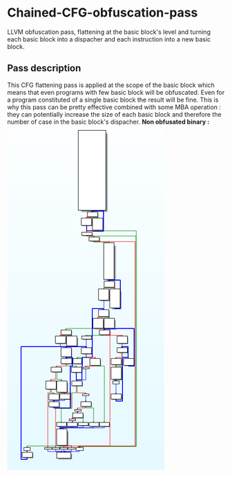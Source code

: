 # Chained-CFG-obfuscation-pass
LLVM obfuscation pass, flattening at the basic block's level and turning each basic block into a dispacher and each instruction into a new basic block.
## Pass description
This CFG flattening pass is applied at the scope of the basic block which means that even programs with few basic block will be obfuscated. Even for a program constituted of a single basic block the result will be fine. This is why this pass can be pretty effective combined with some MBA operation : they can potentially increase the size of each basic block and therefore the number of case in the basic block's dispacher.
**Non obfusated binary :**
![Non obfuscated binary](./screenshots/NonObf.PNG)
